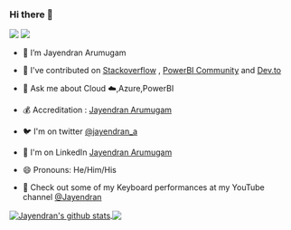 ### Hi there 👋

![](https://img.shields.io/badge/Microsoft-MCT-blue) ![](https://komarev.com/ghpvc/?username=jayendranarumugam&style=flat-square)

- 🔭 I’m Jayendran Arumugam

- 👯 I've contributed on [Stackoverflow](https://stackoverflow.com/users/7073340/jayendran) , [PowerBI Community](https://community.fabric.microsoft.com/t5/user/viewprofilepage/user-id/100012) and [Dev.to](https://dev.to/jayendran) 

- 💬 Ask me about Cloud ☁️,Azure,PowerBI

- 💰 Accreditation : [Jayendran Arumugam](https://www.credly.com/users/jayendran/badges)

- 🐦 I'm on twitter [@jayendran_a](https://twitter/jayendran_a)

- 🤔 I'm on LinkedIn [Jayendran Arumugam](https://www.linkedin.com/in/jayendran-arumugam/)

- 😄 Pronouns: He/Him/His

- 🎹 Check out some of my Keyboard performances at my YouTube channel [@Jayendran](https://www.youtube.com/@jayendran)

<a href="https://github.com/jayendranarumugam/github-readme-stats">
  <img align="center" src="https://github-readme-stats.vercel.app/api?username=jayendranarumugam&show_icons=true&count_private=true&theme=dark&include_all_commits=true" alt="Jayendran's github stats" />
</a>
<a href="https://github.com/jayendranarumugam/github-readme-stats">  
  <img align="center" src="https://github-readme-stats.vercel.app/api/top-langs/?username=jayendranarumugam&theme=dark&&layout=compact" />
</a>


